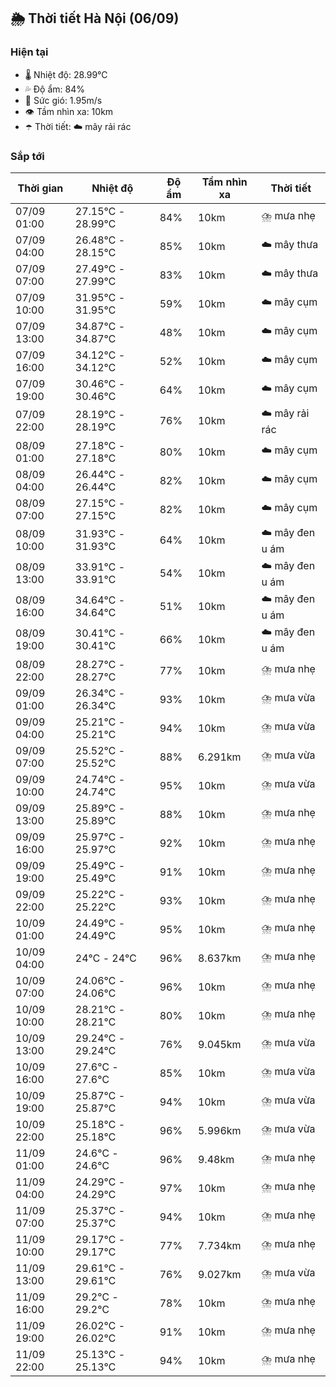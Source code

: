 ## 🌦️ Thời tiết Hà Nội (06/09)

### Hiện tại

- 🌡️ Nhiệt độ: 28.99℃
- 💦 Độ ẩm: 84%
- 💨 Sức gió: 1.95m/s
- 👁️ Tầm nhìn xa: 10km
- ☂️ Thời tiết: ☁️ mây rải rác

### Sắp tới

| Thời gian | Nhiệt độ | Độ ẩm | Tầm nhìn xa | Thời tiết |
| --- | --- | --- | --- | --- |
| 07/09 01:00 | 27.15℃ - 28.99℃ | 84% | 10km | ⛈️ mưa nhẹ |
| 07/09 04:00 | 26.48℃ - 28.15℃ | 85% | 10km | ☁️ mây thưa |
| 07/09 07:00 | 27.49℃ - 27.99℃ | 83% | 10km | ☁️ mây thưa |
| 07/09 10:00 | 31.95℃ - 31.95℃ | 59% | 10km | ☁️ mây cụm |
| 07/09 13:00 | 34.87℃ - 34.87℃ | 48% | 10km | ☁️ mây cụm |
| 07/09 16:00 | 34.12℃ - 34.12℃ | 52% | 10km | ☁️ mây cụm |
| 07/09 19:00 | 30.46℃ - 30.46℃ | 64% | 10km | ☁️ mây cụm |
| 07/09 22:00 | 28.19℃ - 28.19℃ | 76% | 10km | ☁️ mây rải rác |
| 08/09 01:00 | 27.18℃ - 27.18℃ | 80% | 10km | ☁️ mây cụm |
| 08/09 04:00 | 26.44℃ - 26.44℃ | 82% | 10km | ☁️ mây cụm |
| 08/09 07:00 | 27.15℃ - 27.15℃ | 82% | 10km | ☁️ mây cụm |
| 08/09 10:00 | 31.93℃ - 31.93℃ | 64% | 10km | ☁️ mây đen u ám |
| 08/09 13:00 | 33.91℃ - 33.91℃ | 54% | 10km | ☁️ mây đen u ám |
| 08/09 16:00 | 34.64℃ - 34.64℃ | 51% | 10km | ☁️ mây đen u ám |
| 08/09 19:00 | 30.41℃ - 30.41℃ | 66% | 10km | ☁️ mây đen u ám |
| 08/09 22:00 | 28.27℃ - 28.27℃ | 77% | 10km | ⛈️ mưa nhẹ |
| 09/09 01:00 | 26.34℃ - 26.34℃ | 93% | 10km | ⛈️ mưa vừa |
| 09/09 04:00 | 25.21℃ - 25.21℃ | 94% | 10km | ⛈️ mưa vừa |
| 09/09 07:00 | 25.52℃ - 25.52℃ | 88% | 6.291km | ⛈️ mưa vừa |
| 09/09 10:00 | 24.74℃ - 24.74℃ | 95% | 10km | ⛈️ mưa vừa |
| 09/09 13:00 | 25.89℃ - 25.89℃ | 88% | 10km | ⛈️ mưa nhẹ |
| 09/09 16:00 | 25.97℃ - 25.97℃ | 92% | 10km | ⛈️ mưa nhẹ |
| 09/09 19:00 | 25.49℃ - 25.49℃ | 91% | 10km | ⛈️ mưa nhẹ |
| 09/09 22:00 | 25.22℃ - 25.22℃ | 93% | 10km | ⛈️ mưa nhẹ |
| 10/09 01:00 | 24.49℃ - 24.49℃ | 95% | 10km | ⛈️ mưa nhẹ |
| 10/09 04:00 | 24℃ - 24℃ | 96% | 8.637km | ⛈️ mưa nhẹ |
| 10/09 07:00 | 24.06℃ - 24.06℃ | 96% | 10km | ⛈️ mưa nhẹ |
| 10/09 10:00 | 28.21℃ - 28.21℃ | 80% | 10km | ⛈️ mưa nhẹ |
| 10/09 13:00 | 29.24℃ - 29.24℃ | 76% | 9.045km | ⛈️ mưa vừa |
| 10/09 16:00 | 27.6℃ - 27.6℃ | 85% | 10km | ⛈️ mưa vừa |
| 10/09 19:00 | 25.87℃ - 25.87℃ | 94% | 10km | ⛈️ mưa vừa |
| 10/09 22:00 | 25.18℃ - 25.18℃ | 96% | 5.996km | ⛈️ mưa vừa |
| 11/09 01:00 | 24.6℃ - 24.6℃ | 96% | 9.48km | ⛈️ mưa nhẹ |
| 11/09 04:00 | 24.29℃ - 24.29℃ | 97% | 10km | ⛈️ mưa nhẹ |
| 11/09 07:00 | 25.37℃ - 25.37℃ | 94% | 10km | ⛈️ mưa nhẹ |
| 11/09 10:00 | 29.17℃ - 29.17℃ | 77% | 7.734km | ⛈️ mưa nhẹ |
| 11/09 13:00 | 29.61℃ - 29.61℃ | 76% | 9.027km | ⛈️ mưa vừa |
| 11/09 16:00 | 29.2℃ - 29.2℃ | 78% | 10km | ⛈️ mưa nhẹ |
| 11/09 19:00 | 26.02℃ - 26.02℃ | 91% | 10km | ⛈️ mưa nhẹ |
| 11/09 22:00 | 25.13℃ - 25.13℃ | 94% | 10km | ⛈️ mưa nhẹ |

